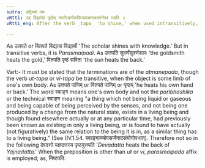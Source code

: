 ```yaml
---
sutra: उद्विभ्यां तपः
vRtti: उद् विइत्येवं पूर्वात् तपतेरकर्मकक्रियावचनादात्मनेपदं भवति ॥
vRtti_eng: After the verb _tapa_ 'to shine,' when used intransitively, and preceded by _ut_ or _vi_, the _Atmanepada_ affix is employed.

---
```

As उत्तपते or वितपते विद्याया विद्यार्थी 'The scholar shines with knowledge.' But in transitive verbs, it is _Parasmaipadi_. As उत्तपति सुवर्णंसुवर्णकारः 'the goldsmith heats the gold,' वितपति पृष्ठं सविता 'the sun heats the back.'

Vart:- It must be stated that the terminations are of the _atmanepada_, though the verb _ut_-_tapa_ or _vi_-_tapa_ be transitive, when the object is some limb of one's own body. As उत्तपते पाणिम् or वितपते पाणिम् or पृष्ठम् 'he heats his own hand or back.' The word स्वाङ्ग means one's own body and not the _paribhashika_ or the technical स्वाङ्ग meaning "a thing which not being liquid or gaseous and being capable of being perceived by the senses, and not being one produced by a change from the natural state, exists in a living being and though found elsewhere actually or at any particular time, had previously been known as existing in only a living being, or is found to have actually (not figuratively) the same relation to the being it is in, as a similar thing has to a living being." (See (IV.1.54. स्वाङ्गाच्चोपसर्जनादसंयोगोपधात्). Therefore not so in the following देवदत्तो यज्ञदत्तस्य पृष्टमुत्तपति '_Devadatta_ heats the back of _Yajnadatta_.' When the preposition is other than _ut_ or _vi_, _parasmaipada_ affix is employed; as, निष्टपति.